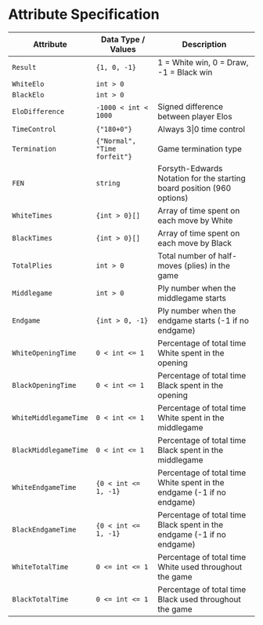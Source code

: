 # Attribute Specification

| **Attribute**         | **Data Type / Values**       | **Description**                                                        |
| --------------------- | ---------------------------- | ---------------------------------------------------------------------- |
| `Result`              | `{1, 0, -1}`                 | 1 = White win, 0 = Draw, -1 = Black win                                |
| `WhiteElo`            | `int > 0`                    |                                                                        |
| `BlackElo`            | `int > 0`                    |                                                                        |
| `EloDifference`       | `-1000 < int < 1000`         | Signed difference between player Elos                                  |
| `TimeControl`         | `{"180+0"}`                  | Always 3\|0 time control                                               |
| `Termination`         | `{"Normal", "Time forfeit"}` | Game termination type                                                  |
| `FEN`                 | `string`                     | Forsyth-Edwards Notation for the starting board position (960 options) |
| `WhiteTimes`          | `{int > 0}[]`                | Array of time spent on each move by White                              |
| `BlackTimes`          | `{int > 0}[]`                | Array of time spent on each move by Black                              |
| `TotalPlies`          | `int > 0`                    | Total number of half-moves (plies) in the game                         |
| `Middlegame`          | `int > 0`                    | Ply number when the middlegame starts                                  |
| `Endgame`             | `{int > 0, -1}`              | Ply number when the endgame starts (-1 if no endgame)                  |
| `WhiteOpeningTime`    | `0 < int <= 1`               | Percentage of total time White spent in the opening                    |
| `BlackOpeningTime`    | `0 < int <= 1`               | Percentage of total time Black spent in the opening                    |
| `WhiteMiddlegameTime` | `0 < int <= 1`               | Percentage of total time White spent in the middlegame                 |
| `BlackMiddlegameTime` | `0 < int <= 1`               | Percentage of total time Black spent in the middlegame                 |
| `WhiteEndgameTime`    | `{0 < int <= 1, -1}`         | Percentage of total time White spent in the endgame (-1 if no endgame) |
| `BlackEndgameTime`    | `{0 < int <= 1, -1}`         | Percentage of total time Black spent in the endgame (-1 if no endgame) |
| `WhiteTotalTime`      | `0 <= int <= 1`              | Percentage of total time White used throughout the game                |
| `BlackTotalTime`      | `0 <= int <= 1`              | Percentage of total time Black used throughout the game                |
